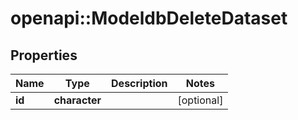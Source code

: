# openapi::ModeldbDeleteDataset


## Properties
Name | Type | Description | Notes
------------ | ------------- | ------------- | -------------
**id** | **character** |  | [optional] 


